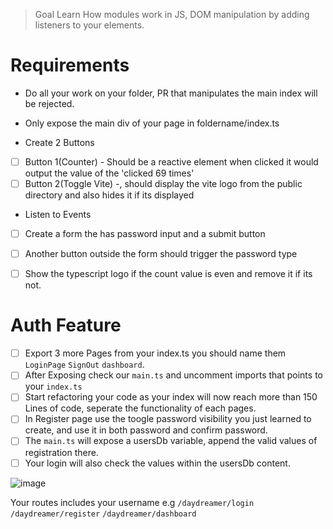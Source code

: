 > Goal Learn How modules work in JS, DOM manipulation by adding listeners to your elements.

# Requirements

- Do all your work on your folder, PR that manipulates the main index will be rejected.
- Only expose the main div of your page in foldername/index.ts

- Create 2 Buttons
- [ ] Button 1(Counter) - Should be a reactive element when clicked it would output the value of the 'clicked 69 times'
- [ ] Button 2(Toggle Vite) -, should display the vite logo from the public directory and also hides it if its displayed

- Listen to Events
- [ ] Create a form the has password input and a submit button
- [ ] Another button outside the form should trigger the password type
- [ ] Show the typescript logo if the count value is even and remove it if its not.


# Auth Feature

- [ ] Export 3 more Pages from your index.ts you should name them `LoginPage` `SignOut` `dashboard`.
- [ ] After Exposing check our `main.ts` and uncomment imports that points to your `index.ts`
- [ ] Start refactoring your code as your index will now reach more than 150 Lines of code, seperate the functionality of each pages.
- [ ] In Register page use the toogle password visibility you just learned to create, and use it in both password and confirm password.
- [ ] The `main.ts` will expose a usersDb variable, append the valid values of registration there.
- [ ] Your login will also check the values within the usersDb content.

![image](https://github.com/fwdp-sessions/domanipulation/assets/5866196/f63958a4-0924-44e6-ac01-8651b8a2b412)


Your routes includes your username e.g `/daydreamer/login` `/daydreamer/register` `/daydreamer/dashboard`
